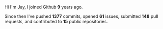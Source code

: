Hi I'm Jay, I joined Github **9** years ago.

Since then I've pushed **1377** commits, opened **61** issues, submitted **148** pull requests, and contributed to **15** public repositories.
